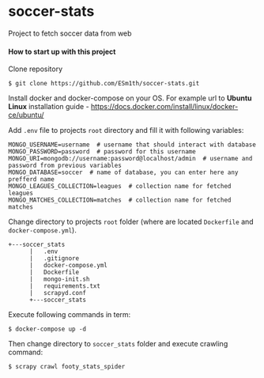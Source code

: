 # soccer-stats
Project to fetch soccer data from web


#### How to start up with this project
Clone repository
```
$ git clone https://github.com/ESm1th/soccer-stats.git
```

Install docker and docker-compose on your OS. For example url to **Ubuntu Linux** installation guide - https://docs.docker.com/install/linux/docker-ce/ubuntu/

Add `.env` file to projects `root` directory and fill it with following variables:
```
MONGO_USERNAME=username  # username that should interact with database
MONGO_PASSWORD=password  # password for this username
MONGO_URI=mongodb://username:password@localhost/admin  # username and password from previous variables
MONGO_DATABASE=soccer  # name of database, you can enter here any prefferd name
MONGO_LEAGUES_COLLECTION=leagues  # collection name for fetched leagues
MONGO_MATCHES_COLLECTION=matches  # collection name for fetched matches
```
Change directory to projects `root` folder (where are located `Dockerfile` and `docker-compose.yml`).
```
+---soccer_stats
      |   .env
      |   .gitignore
      |   docker-compose.yml
      |   Dockerfile
      |   mongo-init.sh
      |   requirements.txt
      |   scrapyd.conf
      +---soccer_stats
```
Execute following commands in term:

```
$ docker-compose up -d
```
Then change directory to `soccer_stats` folder and execute crawling command:
```
$ scrapy crawl footy_stats_spider
```
